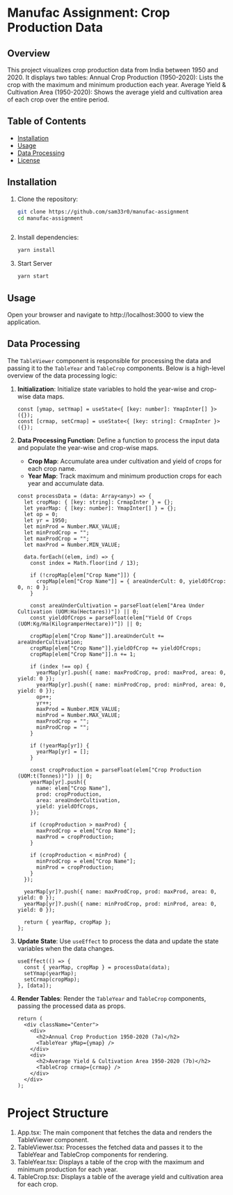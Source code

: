 # Manufac Assignment: Crop Production Data 
## Overview
This project visualizes crop production data from India between 1950 and 2020. It displays two tables:
Annual Crop Production (1950-2020): Lists the crop with the maximum and minimum production each year.
Average Yield & Cultivation Area (1950-2020): Shows the average yield and cultivation area of each crop over the entire period.

## Table of Contents

- [Installation](#installation)
- [Usage](#usage)
- [Data Processing](#data-processing)
- [License](#license)

## Installation

1. Clone the repository:

   ```sh
   git clone https://github.com/sam33r0/manufac-assignment
   cd manufac-assignment



2. Install dependencies:

    ```sh
    yarn install


3. Start Server
    ```sh
    yarn start

## Usage

Open your browser and navigate to http://localhost:3000 to view the application.


## Data Processing

The `TableViewer` component is responsible for processing the data and passing it to the `TableYear` and `TableCrop` components. Below is a high-level overview of the data processing logic:

1. **Initialization**: Initialize state variables to hold the year-wise and crop-wise data maps.

    ```tsx
    const [ymap, setYmap] = useState<{ [key: number]: YmapInter[] }>({});
    const [crmap, setCrmap] = useState<{ [key: string]: CrmapInter }>({});
    ```

2. **Data Processing Function**: Define a function to process the input data and populate the year-wise and crop-wise maps.

    - **Crop Map**: Accumulate area under cultivation and yield of crops for each crop name.
    - **Year Map**: Track maximum and minimum production crops for each year and accumulate data.

    ```tsx
    const processData = (data: Array<any>) => {
      let cropMap: { [key: string]: CrmapInter } = {};
      let yearMap: { [key: number]: YmapInter[] } = {};
      let op = 0;
      let yr = 1950;
      let minProd = Number.MAX_VALUE;
      let minProdCrop = "";
      let maxProdCrop = "";
      let maxProd = Number.MIN_VALUE;

      data.forEach((elem, ind) => {
        const index = Math.floor(ind / 13);

        if (!cropMap[elem["Crop Name"]]) {
          cropMap[elem["Crop Name"]] = { areaUnderCult: 0, yieldOfCrop: 0, n: 0 };
        }

        const areaUnderCultivation = parseFloat(elem["Area Under Cultivation (UOM:Ha(Hectares))"]) || 0;
        const yieldOfCrops = parseFloat(elem["Yield Of Crops (UOM:Kg/Ha(KilogramperHectare))"]) || 0;

        cropMap[elem["Crop Name"]].areaUnderCult += areaUnderCultivation;
        cropMap[elem["Crop Name"]].yieldOfCrop += yieldOfCrops;
        cropMap[elem["Crop Name"]].n += 1;

        if (index !== op) {
          yearMap[yr].push({ name: maxProdCrop, prod: maxProd, area: 0, yield: 0 });
          yearMap[yr].push({ name: minProdCrop, prod: minProd, area: 0, yield: 0 });
          op++;
          yr++;
          maxProd = Number.MIN_VALUE;
          minProd = Number.MAX_VALUE;
          maxProdCrop = "";
          minProdCrop = "";
        }

        if (!yearMap[yr]) {
          yearMap[yr] = [];
        }

        const cropProduction = parseFloat(elem["Crop Production (UOM:t(Tonnes))"]) || 0;
        yearMap[yr].push({
          name: elem["Crop Name"],
          prod: cropProduction,
          area: areaUnderCultivation,
          yield: yieldOfCrops,
        });

        if (cropProduction > maxProd) {
          maxProdCrop = elem["Crop Name"];
          maxProd = cropProduction;
        }

        if (cropProduction < minProd) {
          minProdCrop = elem["Crop Name"];
          minProd = cropProduction;
        }
      });

      yearMap[yr]?.push({ name: maxProdCrop, prod: maxProd, area: 0, yield: 0 });
      yearMap[yr]?.push({ name: minProdCrop, prod: minProd, area: 0, yield: 0 });

      return { yearMap, cropMap };
    };
    ```

3. **Update State**: Use `useEffect` to process the data and update the state variables when the data changes.

    ```tsx
    useEffect(() => {
      const { yearMap, cropMap } = processData(data);
      setYmap(yearMap);
      setCrmap(cropMap);
    }, [data]);
    ```

4. **Render Tables**: Render the `TableYear` and `TableCrop` components, passing the processed data as props.

    ```tsx
    return (
      <div className="Center">
        <div>
          <h2>Annual Crop Production 1950-2020 (7a)</h2>
          <TableYear yMap={ymap} />
        </div>
        <div>
          <h2>Average Yield & Cultivation Area 1950-2020 (7b)</h2>
          <TableCrop crmap={crmap} />
        </div>
      </div>
    );
    ```


# Project Structure
1. App.tsx: The main component that fetches the data and renders the TableViewer component.<br/>
2. TableViewer.tsx: Processes the fetched data and passes it to the TableYear and TableCrop components for rendering.<br/>
3. TableYear.tsx: Displays a table of the crop with the maximum and minimum production for each year.<br/>
4. TableCrop.tsx: Displays a table of the average yield and cultivation area for each crop.<br/>